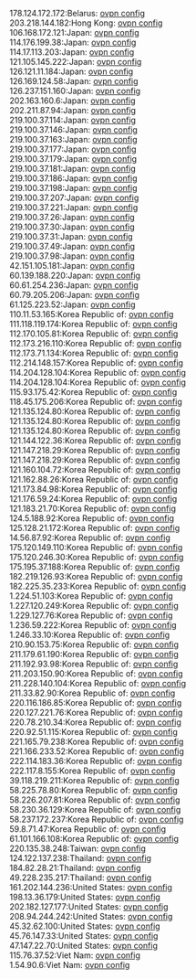 178.124.172.172:Belarus: [ovpn config](vpn/178_124_172_172.ovpn)  
203.218.144.182:Hong Kong: [ovpn config](vpn/203_218_144_182.ovpn)  
106.168.172.121:Japan: [ovpn config](vpn/106_168_172_121.ovpn)  
114.176.199.38:Japan: [ovpn config](vpn/114_176_199_38.ovpn)  
114.17.113.203:Japan: [ovpn config](vpn/114_17_113_203.ovpn)  
121.105.145.222:Japan: [ovpn config](vpn/121_105_145_222.ovpn)  
126.121.11.184:Japan: [ovpn config](vpn/126_121_11_184.ovpn)  
126.169.124.58:Japan: [ovpn config](vpn/126_169_124_58.ovpn)  
126.237.151.160:Japan: [ovpn config](vpn/126_237_151_160.ovpn)  
202.163.160.6:Japan: [ovpn config](vpn/202_163_160_6.ovpn)  
202.211.87.94:Japan: [ovpn config](vpn/202_211_87_94.ovpn)  
219.100.37.114:Japan: [ovpn config](vpn/219_100_37_114.ovpn)  
219.100.37.146:Japan: [ovpn config](vpn/219_100_37_146.ovpn)  
219.100.37.163:Japan: [ovpn config](vpn/219_100_37_163.ovpn)  
219.100.37.177:Japan: [ovpn config](vpn/219_100_37_177.ovpn)  
219.100.37.179:Japan: [ovpn config](vpn/219_100_37_179.ovpn)  
219.100.37.181:Japan: [ovpn config](vpn/219_100_37_181.ovpn)  
219.100.37.186:Japan: [ovpn config](vpn/219_100_37_186.ovpn)  
219.100.37.198:Japan: [ovpn config](vpn/219_100_37_198.ovpn)  
219.100.37.207:Japan: [ovpn config](vpn/219_100_37_207.ovpn)  
219.100.37.221:Japan: [ovpn config](vpn/219_100_37_221.ovpn)  
219.100.37.26:Japan: [ovpn config](vpn/219_100_37_26.ovpn)  
219.100.37.30:Japan: [ovpn config](vpn/219_100_37_30.ovpn)  
219.100.37.31:Japan: [ovpn config](vpn/219_100_37_31.ovpn)  
219.100.37.49:Japan: [ovpn config](vpn/219_100_37_49.ovpn)  
219.100.37.98:Japan: [ovpn config](vpn/219_100_37_98.ovpn)  
42.151.105.181:Japan: [ovpn config](vpn/42_151_105_181.ovpn)  
60.139.188.220:Japan: [ovpn config](vpn/60_139_188_220.ovpn)  
60.61.254.236:Japan: [ovpn config](vpn/60_61_254_236.ovpn)  
60.79.205.206:Japan: [ovpn config](vpn/60_79_205_206.ovpn)  
61.125.223.52:Japan: [ovpn config](vpn/61_125_223_52.ovpn)  
110.11.53.165:Korea Republic of: [ovpn config](vpn/110_11_53_165.ovpn)  
111.118.119.174:Korea Republic of: [ovpn config](vpn/111_118_119_174.ovpn)  
112.170.105.81:Korea Republic of: [ovpn config](vpn/112_170_105_81.ovpn)  
112.173.216.110:Korea Republic of: [ovpn config](vpn/112_173_216_110.ovpn)  
112.173.71.134:Korea Republic of: [ovpn config](vpn/112_173_71_134.ovpn)  
112.214.148.157:Korea Republic of: [ovpn config](vpn/112_214_148_157.ovpn)  
114.204.128.104:Korea Republic of: [ovpn config](vpn/114_204_128_104.ovpn)  
114.204.128.104:Korea Republic of: [ovpn config](vpn/114_204_128_104.ovpn)  
115.93.175.42:Korea Republic of: [ovpn config](vpn/115_93_175_42.ovpn)  
118.45.175.206:Korea Republic of: [ovpn config](vpn/118_45_175_206.ovpn)  
121.135.124.80:Korea Republic of: [ovpn config](vpn/121_135_124_80.ovpn)  
121.135.124.80:Korea Republic of: [ovpn config](vpn/121_135_124_80.ovpn)  
121.135.124.80:Korea Republic of: [ovpn config](vpn/121_135_124_80.ovpn)  
121.144.122.36:Korea Republic of: [ovpn config](vpn/121_144_122_36.ovpn)  
121.147.218.29:Korea Republic of: [ovpn config](vpn/121_147_218_29.ovpn)  
121.147.218.29:Korea Republic of: [ovpn config](vpn/121_147_218_29.ovpn)  
121.160.104.72:Korea Republic of: [ovpn config](vpn/121_160_104_72.ovpn)  
121.162.88.26:Korea Republic of: [ovpn config](vpn/121_162_88_26.ovpn)  
121.173.84.98:Korea Republic of: [ovpn config](vpn/121_173_84_98.ovpn)  
121.176.59.24:Korea Republic of: [ovpn config](vpn/121_176_59_24.ovpn)  
121.183.21.70:Korea Republic of: [ovpn config](vpn/121_183_21_70.ovpn)  
124.5.188.92:Korea Republic of: [ovpn config](vpn/124_5_188_92.ovpn)  
125.128.21.172:Korea Republic of: [ovpn config](vpn/125_128_21_172.ovpn)  
14.56.87.92:Korea Republic of: [ovpn config](vpn/14_56_87_92.ovpn)  
175.120.149.110:Korea Republic of: [ovpn config](vpn/175_120_149_110.ovpn)  
175.120.246.30:Korea Republic of: [ovpn config](vpn/175_120_246_30.ovpn)  
175.195.37.188:Korea Republic of: [ovpn config](vpn/175_195_37_188.ovpn)  
182.219.126.93:Korea Republic of: [ovpn config](vpn/182_219_126_93.ovpn)  
182.225.35.233:Korea Republic of: [ovpn config](vpn/182_225_35_233.ovpn)  
1.224.51.103:Korea Republic of: [ovpn config](vpn/1_224_51_103.ovpn)  
1.227.120.249:Korea Republic of: [ovpn config](vpn/1_227_120_249.ovpn)  
1.229.127.76:Korea Republic of: [ovpn config](vpn/1_229_127_76.ovpn)  
1.236.59.222:Korea Republic of: [ovpn config](vpn/1_236_59_222.ovpn)  
1.246.33.10:Korea Republic of: [ovpn config](vpn/1_246_33_10.ovpn)  
210.90.153.75:Korea Republic of: [ovpn config](vpn/210_90_153_75.ovpn)  
211.179.61.190:Korea Republic of: [ovpn config](vpn/211_179_61_190.ovpn)  
211.192.93.98:Korea Republic of: [ovpn config](vpn/211_192_93_98.ovpn)  
211.203.150.90:Korea Republic of: [ovpn config](vpn/211_203_150_90.ovpn)  
211.228.140.104:Korea Republic of: [ovpn config](vpn/211_228_140_104.ovpn)  
211.33.82.90:Korea Republic of: [ovpn config](vpn/211_33_82_90.ovpn)  
220.116.186.85:Korea Republic of: [ovpn config](vpn/220_116_186_85.ovpn)  
220.127.221.76:Korea Republic of: [ovpn config](vpn/220_127_221_76.ovpn)  
220.78.210.34:Korea Republic of: [ovpn config](vpn/220_78_210_34.ovpn)  
220.92.51.115:Korea Republic of: [ovpn config](vpn/220_92_51_115.ovpn)  
221.165.79.238:Korea Republic of: [ovpn config](vpn/221_165_79_238.ovpn)  
221.166.233.52:Korea Republic of: [ovpn config](vpn/221_166_233_52.ovpn)  
222.114.183.36:Korea Republic of: [ovpn config](vpn/222_114_183_36.ovpn)  
222.117.8.155:Korea Republic of: [ovpn config](vpn/222_117_8_155.ovpn)  
39.118.219.211:Korea Republic of: [ovpn config](vpn/39_118_219_211.ovpn)  
58.225.78.80:Korea Republic of: [ovpn config](vpn/58_225_78_80.ovpn)  
58.226.207.81:Korea Republic of: [ovpn config](vpn/58_226_207_81.ovpn)  
58.230.36.129:Korea Republic of: [ovpn config](vpn/58_230_36_129.ovpn)  
58.237.172.237:Korea Republic of: [ovpn config](vpn/58_237_172_237.ovpn)  
59.8.71.47:Korea Republic of: [ovpn config](vpn/59_8_71_47.ovpn)  
61.101.166.108:Korea Republic of: [ovpn config](vpn/61_101_166_108.ovpn)  
220.135.38.248:Taiwan: [ovpn config](vpn/220_135_38_248.ovpn)  
124.122.137.238:Thailand: [ovpn config](vpn/124_122_137_238.ovpn)  
184.82.28.21:Thailand: [ovpn config](vpn/184_82_28_21.ovpn)  
49.228.235.217:Thailand: [ovpn config](vpn/49_228_235_217.ovpn)  
161.202.144.236:United States: [ovpn config](vpn/161_202_144_236.ovpn)  
198.13.36.179:United States: [ovpn config](vpn/198_13_36_179.ovpn)  
202.182.127.177:United States: [ovpn config](vpn/202_182_127_177.ovpn)  
208.94.244.242:United States: [ovpn config](vpn/208_94_244_242.ovpn)  
45.32.62.100:United States: [ovpn config](vpn/45_32_62_100.ovpn)  
45.76.147.33:United States: [ovpn config](vpn/45_76_147_33.ovpn)  
47.147.22.70:United States: [ovpn config](vpn/47_147_22_70.ovpn)  
115.76.37.52:Viet Nam: [ovpn config](vpn/115_76_37_52.ovpn)  
1.54.90.6:Viet Nam: [ovpn config](vpn/1_54_90_6.ovpn)  
